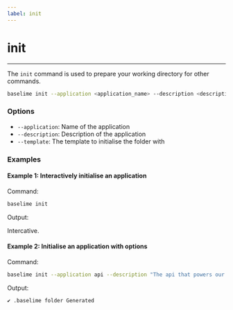```yaml
---
label: init
---
```


# init

---

The `init` command is used to prepare your working directory for other commands.


```bash # :icon-terminal: terminal
baselime init --application <application_name> --description <description> --template <template>
```

### Options

- `--application`: Name of the application
- `--description`: Description of the application
- `--template`: The template to initialise the folder with

### Examples

#### Example 1: Interactively initialise an application

Command:

```bash # :icon-terminal: terminal
baselime init
```

Output:

Intercative.

#### Example 2: Initialise an application with options

Command:

```bash # :icon-terminal: terminal
baselime init --application api --description "The api that powers our web application" --template @workspace/template-name
```

Output:

```txt # :icon-code: output
✔ .baselime folder Generated
```



